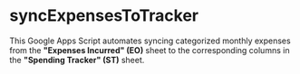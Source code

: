 # syncExpensesToTracker
This Google Apps Script automates syncing categorized monthly expenses from the **"Expenses Incurred" (EO)** sheet to the corresponding columns in the **"Spending Tracker" (ST)** sheet.
